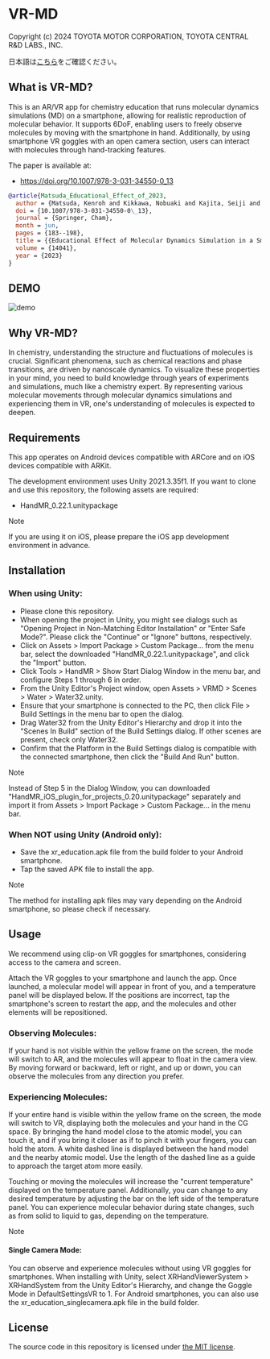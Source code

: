 # VR-MD
Copyright (c) 2024 TOYOTA MOTOR CORPORATION, TOYOTA CENTRAL R&D LABS., INC.

日本語は[こちら](./README_jp.md)をご確認ください。

## What is VR-MD?
This is an AR/VR app for chemistry education that runs molecular dynamics simulations (MD) on a smartphone, allowing for realistic reproduction of molecular behavior. It supports 6DoF, enabling users to freely observe molecules by moving with the smartphone in hand. Additionally, by using smartphone VR goggles with an open camera section, users can interact with molecules through hand-tracking features.

The paper is available at:
- https://doi.org/10.1007/978-3-031-34550-0_13

```bibtex
@article{Matsuda_Educational_Effect_of_2023,
  author = {Matsuda, Kenroh and Kikkawa, Nobuaki and Kajita, Seiji and Sato, Sota and Tanikawa, Tomohiro},
  doi = {10.1007/978-3-031-34550-0\_13},
  journal = {Springer, Cham},
  month = jun,
  pages = {183--198},
  title = {{Educational Effect of Molecular Dynamics Simulation in a Smartphone Virtual Reality System}},
  volume = {14041},
  year = {2023}
}
```

## DEMO
![demo](./resource/vrmd.gif)

## Why VR-MD?
In chemistry, understanding the structure and fluctuations of molecules is crucial. Significant phenomena, such as chemical reactions and phase transitions, are driven by nanoscale dynamics. To visualize these properties in your mind, you need to build knowledge through years of experiments and simulations, much like a chemistry expert. By representing various molecular movements through molecular dynamics simulations and experiencing them in VR, one's understanding of molecules is expected to deepen.

## Requirements
This app operates on Android devices compatible with ARCore and on iOS devices compatible with ARKit.

The development environment uses Unity 2021.3.35f1. If you want to clone and use this repository, the following assets are required:

- HandMR_0.22.1.unitypackage

> [!NOTE]  
> If you are using it on iOS, please prepare the iOS app development environment in advance.

## Installation
### When using Unity:
- Please clone this repository.
- When opening the project in Unity, you might see dialogs such as "Opening Project in Non-Matching Editor Installation" or "Enter Safe Mode?". Please click the "Continue" or "Ignore" buttons, respectively.
- Click on Assets > Import Package > Custom Package… from the menu bar, select the downloaded "HandMR_0.22.1.unitypackage", and click the "Import" button.
- Click Tools > HandMR > Show Start Dialog Window in the menu bar, and configure Steps 1 through 6 in order.
- From the Unity Editor's Project window, open Assets > VRMD > Scenes > Water > Water32.unity.
- Ensure that your smartphone is connected to the PC, then click File > Build Settings in the menu bar to open the dialog.
- Drag Water32 from the Unity Editor's Hierarchy and drop it into the "Scenes In Build" section of the Build Settings dialog. If other scenes are present, check only Water32.
- Confirm that the Platform in the Build Settings dialog is compatible with the connected smartphone, then click the "Build And Run" button.

> [!NOTE]  
> Instead of Step 5 in the Dialog Window, you can downloaded "HandMR_iOS_plugin_for_projects_0.20.unitypackage" separately and import it from Assets > Import Package > Custom Package… in the menu bar.

### When NOT using Unity (Android only):
- Save the xr_education.apk file from the build folder to your Android smartphone.
- Tap the saved APK file to install the app.

> [!NOTE]  
> The method for installing apk files may vary depending on the Android smartphone, so please check if necessary.

## Usage
We recommend using clip-on VR goggles for smartphones, considering access to the camera and screen.

Attach the VR goggles to your smartphone and launch the app. Once launched, a molecular model will appear in front of you, and a temperature panel will be displayed below. If the positions are incorrect, tap the smartphone's screen to restart the app, and the molecules and other elements will be repositioned.

### Observing Molecules:
If your hand is not visible within the yellow frame on the screen, the mode will switch to AR, and the molecules will appear to float in the camera view. By moving forward or backward, left or right, and up or down, you can observe the molecules from any direction you prefer.

### Experiencing Molecules:
If your entire hand is visible within the yellow frame on the screen, the mode will switch to VR, displaying both the molecules and your hand in the CG space. By bringing the hand model close to the atomic model, you can touch it, and if you bring it closer as if to pinch it with your fingers, you can hold the atom. A white dashed line is displayed between the hand model and the nearby atomic model. Use the length of the dashed line as a guide to approach the target atom more easily.

Touching or moving the molecules will increase the "current temperature" displayed on the temperature panel. Additionally, you can change to any desired temperature by adjusting the bar on the left side of the temperature panel. You can experience molecular behavior during state changes, such as from solid to liquid to gas, depending on the temperature.

> [!NOTE]  
> #### Single Camera Mode:
> You can observe and experience molecules without using VR goggles for smartphones. When installing with Unity, select XRHandViewerSystem > XRHandSystem from the Unity Editor's Hierarchy, and change the Goggle Mode in DefaultSettingsVR to 1. For Android smartphones, you can also use the xr_education_singlecamera.apk file in the build folder.

## License
The source code in this repository is licensed under [the MIT license](./LICENSE).
